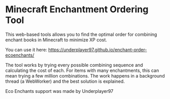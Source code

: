 # Minecraft Enchantment Ordering Tool

This web-based tools allows you to find the optimal order for combining enchant books in Minecraft to minimize XP cost.

You can use it here: https://underplayer97.github.io/enchant-order-ecoenchants/

The tool works by trying every possible combining sequence and calculating the cost of each.
For items with many enchantments, this can mean trying a few million combinations.
The work happens in a background thread (a WebWorker) and the best solution is explained.

Eco Enchants support was made by Underplayer97

